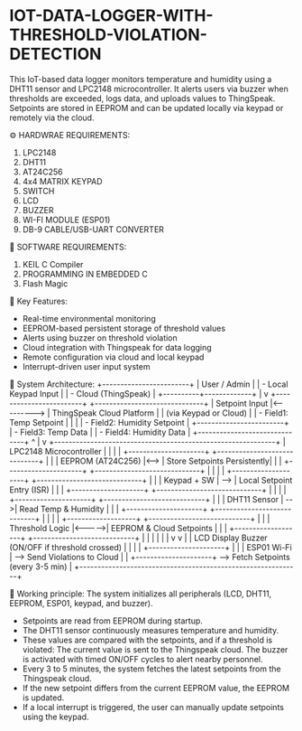  # IOT-DATA-LOGGER-WITH-THRESHOLD-VIOLATION-DETECTION
This IoT-based data logger monitors temperature and humidity using a DHT11 sensor and LPC2148 microcontroller. It alerts users via buzzer when thresholds are exceeded, logs data, and uploads values to ThingSpeak. Setpoints are stored in EEPROM and can be updated locally via keypad or remotely via the cloud.

⚙️ HARDWRAE REQUIREMENTS:
1) LPC2148
2) DHT11
3) AT24C256
4) 4x4 MATRIX KEYPAD
5) SWITCH
6) LCD
7) BUZZER
8) WI-FI MODULE (ESP01)
9) DB-9 CABLE/USB-UART CONVERTER

💾 SOFTWARE REQUIREMENTS:
1) KEIL C Compiler
2) PROGRAMMING IN EMBEDDED C
3) Flash Magic
    
🔑 Key Features:
* Real-time environmental monitoring
* EEPROM-based persistent storage of threshold values
* Alerts using buzzer on threshold violation
* Cloud integration with Thingspeak for data logging
* Remote configuration via cloud and local keypad
* Interrupt-driven user input system

🧩 System Architecture:
+------------------------+
|      User / Admin      |
|  - Local Keypad Input  |
|  - Cloud (ThingSpeak)  |
+----------+-------------+
           |
           v
+------------------------+            +------------------------------+
|      Setpoint Input    |<---------> | ThingSpeak Cloud Platform    |
| (via Keypad or Cloud)  |            | - Field1: Temp Setpoint      |
|                        |            | - Field2: Humidity Setpoint  |
+------------------------+            | - Field3: Temp Data          |
                                      | - Field4: Humidity Data      |
                                      +------------------------------+
                                               ^
                                               |
                                               v
+-------------------------------------------------------------+
|                       LPC2148 Microcontroller               |
|                                                             |
| +---------------------+     +-----------------------------+ |
| |  EEPROM (AT24C256)  |<--> | Store Setpoints Persistently| |
| +---------------------+     +-----------------------------+ |
|                                                             |
| +--------------------+     +-----------------------------+  |
| |    Keypad + SW     | --> | Local Setpoint Entry (ISR)  |  |
| +--------------------+     +-----------------------------+  |
|                                                             |
| +---------------------+     +----------------------------+  |
| |   DHT11 Sensor       | -->| Read Temp & Humidity       |  |
| +---------------------+     +----------------------------+  |
|                                                             |
| +-------------------+       +----------------------------+  |
| | Threshold Logic   |<----->| EEPROM & Cloud Setpoints   |  |
| +-------------------+       +----------------------------+  |
|       |     |                                               |
|       v     v                                               |
|  LCD Display  Buzzer (ON/OFF if threshold crossed)          |
|                                                             |
| +---------------------+                                     |
| |      ESP01 Wi-Fi     | --> Send Violations to Cloud       |
| +---------------------+ --> Fetch Setpoints (every 3-5 min) |
+-------------------------------------------------------------+

🔁 Working principle:
  The system initializes all peripherals (LCD, DHT11, EEPROM, ESP01, keypad, and buzzer).
* Setpoints are read from EEPROM during startup.
* The DHT11 sensor continuously measures temperature and humidity.
* These values are compared with the setpoints, and if a threshold is violated:
       The current value is sent to the Thingspeak cloud.
       The buzzer is activated with timed ON/OFF cycles to alert nearby personnel.
* Every 3 to 5 minutes, the system fetches the latest setpoints from the Thingspeak cloud.
* If the new setpoint differs from the current EEPROM value, the EEPROM is updated.
* If a local interrupt is triggered, the user can manually update setpoints using the keypad.
